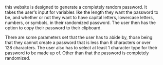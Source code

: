 this website is designed to generate a completely random password.
It takes the user's input for variables like the length they want the password to be, and whether or not they want to have capital letters, lowercase letters, numbers, or symbols, in their randomized password. The user then has the option to copy their password to their clipboard. 

There are some parameters set that the user has to abide by, those being that they cannot create a password that is less than 8 characters or over 128 characters. The user also has to select at least 1 character type for their password to be made up of. Other than that the password is completely randomized.

